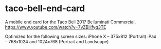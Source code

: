 # taco-bell-end-card
A mobile end card for the Taco Bell 2017 Belluminati Commercial. https://www.youtube.com/watch?v=7vZBHfyq3TE

Optimized for the following screen sizes:
iPhone X – 375x812 (Portrait)
iPad – 768x1024 and 1024x768 (Portrait and Landscape)
